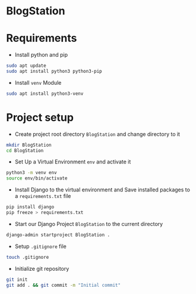 # BlogStation

# Requirements
- Install python and pip
```bash
sudo apt update
sudo apt install python3 python3-pip
```
- Install `venv` Module
```bash
sudo apt install python3-venv
```

# Project setup
- Create project root directory `BlogStation` and change directory to it
```bash
mkdir BlogStation
cd BlogStation
```
- Set Up a Virtual Environment `env` and activate it
```bash
python3 -m venv env
source env/bin/activate
```
- Install Django to the virtual environment and Save installed packages to a `requirements.txt` file
```bash
pip install django
pip freeze > requirements.txt
```
- Start our Django Project `BlogStation` to the current directory
```bash
django-admin startproject BlogStation .
```
- Setup `.gitignore` file
```bash
touch .gitignore
```
- Initialize git repository
```bash
git init
git add . && git commit -m "Initial commit"
```